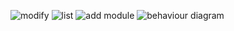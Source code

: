 ![modify](https://user-images.githubusercontent.com/70203719/143459508-e57a670c-7d36-4804-a9ef-0fc67069eb82.png)
![list](https://user-images.githubusercontent.com/70203719/143459523-fc7ccd54-bbc5-4f6a-be48-6b6151d13c15.png)
![add module](https://user-images.githubusercontent.com/70203719/143459529-43d45dcf-143e-4d0c-960f-a2d805b3bb78.png)
![behaviour diagram](https://user-images.githubusercontent.com/70203719/143459534-68a6d855-4905-4e2a-a605-f21d9fbbdc98.png)

